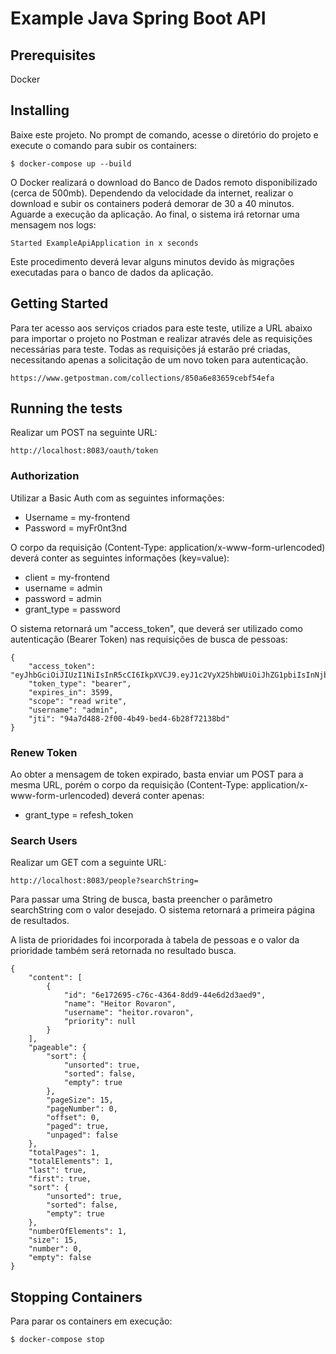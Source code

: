 # Example Java Spring Boot API

## Prerequisites

Docker

## Installing

Baixe este projeto. No prompt de comando, acesse o diretório do projeto e execute o comando para subir os containers:

```
$ docker-compose up --build
```

O Docker realizará o download do Banco de Dados remoto disponibilizado (cerca de 500mb). Dependendo da velocidade da internet, realizar o download e subir os containers poderá demorar de 30 a 40 minutos.
Aguarde a execução da aplicação. Ao final, o sistema irá retornar uma mensagem nos logs:
```
Started ExampleApiApplication in x seconds
```

Este procedimento deverá levar alguns minutos devido às migrações executadas para o banco de dados da aplicação.

## Getting Started

Para ter acesso aos serviços criados para este teste, utilize a URL abaixo para importar o projeto no Postman e realizar através dele as requisições necessárias para teste.
Todas as requisições já estarão pré criadas, necessitando apenas a solicitação de um novo token para autenticação.
```
https://www.getpostman.com/collections/850a6e83659cebf54efa
```

## Running the tests

Realizar um POST na seguinte URL:

```
http://localhost:8083/oauth/token
```

### Authorization

Utilizar a Basic Auth com as seguintes informações:
* Username		= my-frontend
* Password		= myFr0nt3nd


O corpo da requisição (Content-Type: application/x-www-form-urlencoded) deverá conter as seguintes informações (key=value):
* client		= my-frontend
* username		= admin
* password		= admin
* grant_type	= password

O sistema retornará um "access_token", que deverá ser utilizado como autenticação (Bearer Token) nas requisições de busca de pessoas:
```
{
    "access_token": "eyJhbGciOiJIUzI1NiIsInR5cCI6IkpXVCJ9.eyJ1c2VyX25hbWUiOiJhZG1pbiIsInNjb3BlIjpbInJlYWQiLCJ3cml0ZSJdLCJleHAiOjE1NDQ0MTIwOTYsImF1dGhvcml0aWVzIjpbIlJPTEVfU0VBUkNIX1BFUlNPTiJdLCJqdGkiOiI5NGE3ZDQ4OC0yZjAwLTRiNDktYmVkNC02YjI4ZjcyMTM4YmQiLCJjbGllbnRfaWQiOiJteS1mcm9udGVuZCIsInVzZXJuYW1lIjoiYWRtaW4ifQ.gQDucn1CuAiyKrnvSfLJlvYVocTw21TkPZb3Nl2eEsk",
    "token_type": "bearer",
    "expires_in": 3599,
    "scope": "read write",
    "username": "admin",
    "jti": "94a7d488-2f00-4b49-bed4-6b28f72138bd"
}
```

### Renew Token

Ao obter a mensagem de token expirado, basta enviar um POST para a mesma URL, porém o corpo da requisição (Content-Type: application/x-www-form-urlencoded) deverá conter apenas:
* grant_type	= refesh_token

### Search Users

Realizar um GET com a seguinte URL:

```
http://localhost:8083/people?searchString=
```

Para passar uma String de busca, basta preencher o parâmetro searchString com o valor desejado.
O sistema retornará a primeira página de resultados.

A lista de prioridades foi incorporada à tabela de pessoas e o valor da prioridade também será retornada no resultado busca.

```
{
    "content": [
        {
            "id": "6e172695-c76c-4364-8dd9-44e6d2d3aed9",
            "name": "Heitor Rovaron",
            "username": "heitor.rovaron",
            "priority": null
        }
    ],
    "pageable": {
        "sort": {
            "unsorted": true,
            "sorted": false,
            "empty": true
        },
        "pageSize": 15,
        "pageNumber": 0,
        "offset": 0,
        "paged": true,
        "unpaged": false
    },
    "totalPages": 1,
    "totalElements": 1,
    "last": true,
    "first": true,
    "sort": {
        "unsorted": true,
        "sorted": false,
        "empty": true
    },
    "numberOfElements": 1,
    "size": 15,
    "number": 0,
    "empty": false
}
```

## Stopping Containers

Para parar os containers em execução:

```
$ docker-compose stop
```

